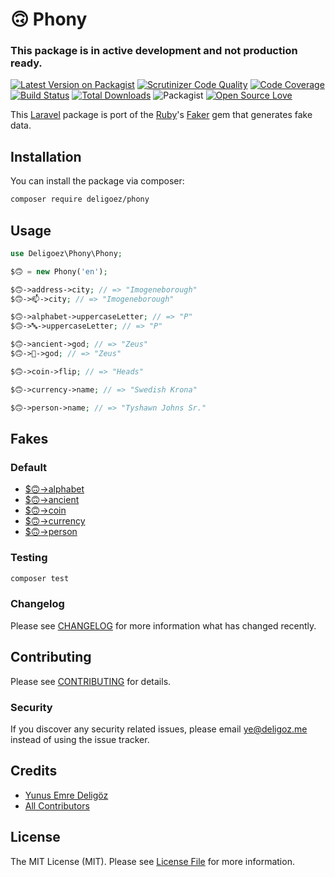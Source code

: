 # 🙃 Phony

### This package is in active development and not production ready.

[![Latest Version on Packagist](https://img.shields.io/packagist/v/deligoez/phony.svg?style=flat-square)](https://packagist.org/packages/deligoez/phony)
[![Scrutinizer Code Quality](https://scrutinizer-ci.com/g/deligoez/phony/badges/quality-score.png?b=master)](https://scrutinizer-ci.com/g/deligoez/phony/?branch=master)
[![Code Coverage](https://scrutinizer-ci.com/g/deligoez/phony/badges/coverage.png?b=master)](https://scrutinizer-ci.com/g/deligoez/phony/?branch=master)
[![Build Status](https://scrutinizer-ci.com/g/deligoez/phony/badges/build.png?b=master)](https://scrutinizer-ci.com/g/deligoez/phony/build-status/master)
[![Total Downloads](https://img.shields.io/packagist/dt/deligoez/phony.svg?style=flat-square)](https://packagist.org/packages/deligoez/phony)
![Packagist](https://img.shields.io/packagist/l/deligoez/phony)
[![Open Source Love](https://badges.frapsoft.com/os/v3/open-source.svg?v=102)](https://github.com/ellerbrock/open-source-badge/) 

This [Laravel](http://laravel.com) package is port of the [Ruby](https://www.ruby-lang.org)'s [Faker](https://github.com/faker-ruby/faker) gem that generates fake data.

## Installation

You can install the package via composer:

``` bash
composer require deligoez/phony
```

## Usage

``` php
use Deligoez\Phony\Phony;

$🙃 = new Phony('en');

$🙃->address->city; // => "Imogeneborough"
$🙃->📫->city; // => "Imogeneborough"

$🙃->alphabet->uppercaseLetter; // => "P"
$🙃->🔤->uppercaseLetter; // => "P"

$🙃->ancient->god; // => "Zeus"
$🙃->📜->god; // => "Zeus"

$🙃->coin->flip; // => "Heads"

$🙃->currency->name; // => "Swedish Krona"

$🙃->person->name; // => "Tyshawn Johns Sr."
```

## Fakes

### Default

- [$🙃->alphabet](doc/default/alphabet.md)
- [$🙃->ancient](doc/default/ancient.md)
- [$🙃->coin](doc/default/coin.md)
- [$🙃->currency](doc/default/currency.md)
- [$🙃->person](doc/default/person.md)

### Testing

``` bash
composer test
```

### Changelog

Please see [CHANGELOG](CHANGELOG.md) for more information what has changed recently.

## Contributing

Please see [CONTRIBUTING](CONTRIBUTING.md) for details.

### Security

If you discover any security related issues, please email ye@deligoz.me instead of using the issue tracker.

## Credits

- [Yunus Emre Deligöz](https://github.com/deligoez)
- [All Contributors](../../contributors)

## License

The MIT License (MIT). Please see [License File](LICENSE.md) for more information.
